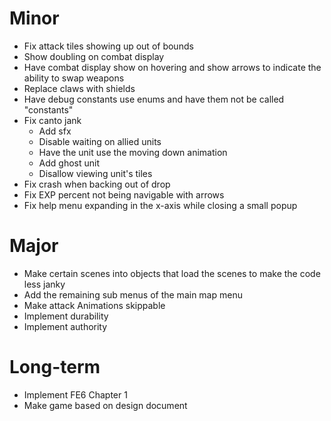 # Minor
* Fix attack tiles showing up out of bounds
* Show doubling on combat display
* Have combat display show on hovering and show arrows to indicate the ability to swap weapons
* Replace claws with shields
* Have debug constants use enums and have them not be called "constants"
* Fix canto jank
	* Add sfx
	* Disable waiting on allied units
	* Have the unit use the moving down animation
	* Add ghost unit
	* Disallow viewing unit's tiles
* Fix crash when backing out of drop
* Fix EXP percent not being navigable with arrows
* Fix help menu expanding in the x-axis while closing a small popup

# Major
* Make certain scenes into objects that load the scenes to make the code less janky
* Add the remaining sub menus of the main map menu
* Make attack Animations skippable
* Implement durability
* Implement authority

# Long-term
* Implement FE6 Chapter 1
* Make game based on design document
